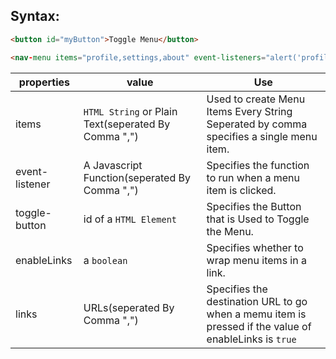 ## Syntax:
```html
<button id="myButton">Toggle Menu</button>

<nav-menu items="profile,settings,about" event-listeners="alert('profile'),alert('settings'),alert('about')" toggle-button="myButton" enableLinks="true" links="#profile,/settings,https://example.com/about/"></nav-menu>
```
|properties|value|Use
|-----|----|----|
|items|`HTML String` or Plain Text(seperated By Comma ",")| Used to create Menu Items Every String Seperated by comma specifies a single menu item.
|event-listener| A Javascript Function(seperated By Comma ",")| Specifies the function to run when a menu item is clicked.|
|toggle-button| id of a `HTML Element` | Specifies the Button that is Used to Toggle the Menu.|
|enableLinks| a `boolean`| Specifies whether to wrap menu items in a link.|
|links| URLs(seperated By Comma ",")| Specifies the destination URL to go when a memu item is pressed if the value of enableLinks is `true`
